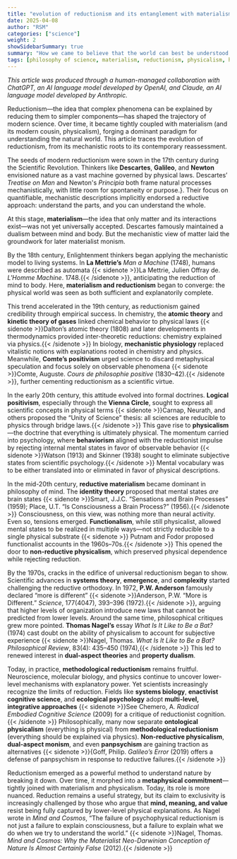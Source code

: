 ```yaml
---
title: "evolution of reductionism and its entanglement with materialism"
date: 2025-04-08
author: "RSM"
categories: ["science"]
weight: 2
showSidebarSummary: true
summary: "How we came to believe that the world can best be understood by examining its smallest parts."
tags: [philosophy of science, materialism, reductionism, physicalism, history of ideas]
---
```


*This article was produced through a human-managed collaboration with ChatGPT, an AI language model developed by OpenAI, and Claude, an AI language model developed by Anthropic.*

Reductionism—the idea that complex phenomena can be explained by reducing them to simpler components—has shaped the trajectory of modern science. Over time, it became tightly coupled with materialism (and its modern cousin, physicalism), forging a dominant paradigm for understanding the natural world. This article traces the evolution of reductionism, from its mechanistic roots to its contemporary reassessment.

The seeds of modern reductionism were sown in the 17th century during the Scientific Revolution. Thinkers like **Descartes**, **Galileo**, and **Newton** envisioned nature as a vast machine governed by physical laws. Descartes’ *Treatise on Man* and Newton's *Principia* both frame natural processes mechanistically, with little room for spontaneity or purpose.}. Their focus on quantifiable, mechanistic descriptions implicitly endorsed a reductive approach: understand the parts, and you can understand the whole.

At this stage, **materialism**—the idea that only matter and its interactions exist—was not yet universally accepted. Descartes famously maintained a dualism between mind and body. But the mechanistic view of matter laid the groundwork for later materialist monism.

By the 18th century, Enlightenment thinkers began applying the mechanistic model to living systems. In **La Mettrie’s** *Man a Machine* (1748), humans were described as automata {{< sidenote >}}La Mettrie, Julien Offray de. *L'Homme Machine*. 1748.{{< /sidenote >}}, anticipating the reduction of mind to body. Here, **materialism and reductionism** began to converge: the physical world was seen as both sufficient and explanatorily complete.

This trend accelerated in the 19th century, as reductionism gained credibility through empirical success. In chemistry, the **atomic theory** and **kinetic theory of gases** linked chemical behavior to physical laws {{< sidenote >}}Dalton’s atomic theory (1808) and later developments in thermodynamics provided inter-theoretic reductions: chemistry explained via physics.{{< /sidenote >}} In biology, **mechanistic physiology** replaced vitalistic notions with explanations rooted in chemistry and physics. Meanwhile, **Comte’s positivism** urged science to discard metaphysical speculation and focus solely on observable phenomena {{< sidenote >}}Comte, Auguste. *Cours de philosophie positive* (1830–42).{{< /sidenote >}}, further cementing reductionism as a scientific virtue.

In the early 20th century, this attitude evolved into formal doctrines. **Logical positivism**, especially through the **Vienna Circle**, sought to express all scientific concepts in physical terms {{< sidenote >}}Carnap, Neurath, and others proposed the “Unity of Science” thesis: all sciences are reducible to physics through bridge laws.{{< /sidenote >}} This gave rise to **physicalism**—the doctrine that everything is ultimately physical. The momentum carried into psychology, where **behaviorism** aligned with the reductionist impulse by rejecting internal mental states in favor of observable behavior {{< sidenote >}}Watson (1913) and Skinner (1938) sought to eliminate subjective states from scientific psychology.{{< /sidenote >}} Mental vocabulary was to be either translated into or eliminated in favor of physical descriptions.

In the mid-20th century, **reductive materialism** became dominant in philosophy of mind. The **identity theory** proposed that mental states *are* brain states {{< sidenote >}}Smart, J.J.C. “Sensations and Brain Processes” (1959); Place, U.T. “Is Consciousness a Brain Process?” (1956).{{< /sidenote >}} Consciousness, on this view, was nothing more than neural activity. Even so, tensions emerged. **Functionalism**, while still physicalist, allowed mental states to be realized in multiple ways—not strictly reducible to a single physical substrate {{< sidenote >}} Putnam and Fodor proposed functionalist accounts in the 1960s–70s.{{< /sidenote >}} This opened the door to **non-reductive physicalism**, which preserved physical dependence while rejecting reduction.

By the 1970s, cracks in the edifice of universal reductionism began to show. Scientific advances in **systems theory**, **emergence**, and **complexity** started challenging the reductive orthodoxy. In 1972, **P.W. Anderson** famously declared “more is different” {{< sidenote >}}Anderson, P.W. “More is Different.” *Science*, 177(4047), 393–396 (1972).{{< /sidenote >}}, arguing that higher levels of organization introduce new laws that cannot be predicted from lower levels. Around the same time, philosophical critiques grew more pointed. **Thomas Nagel’s** essay *What Is It Like to Be a Bat?* (1974) cast doubt on the ability of physicalism to account for subjective experience {{< sidenote >}}Nagel, Thomas. *What Is It Like to Be a Bat?* *Philosophical Review*, 83(4): 435–450 (1974),{{< /sidenote >}} This led to renewed interest in **dual-aspect theories** and **property dualism**.

Today, in practice, **methodological reductionism** remains fruitful. Neuroscience, molecular biology, and physics continue to uncover lower-level mechanisms with explanatory power. Yet scientists increasingly recognize the limits of reduction. Fields like **systems biology**, **enactivist cognitive science**, and **ecological psychology** adopt **multi-level, integrative approaches** {{< sidenote >}}See Chemero, A. *Radical Embodied Cognitive Science* (2009) for a critique of reductionist cognition.{{< /sidenote >}} Philosophically, many now separate **ontological physicalism** (everything is physical) from **methodological reductionism** (everything should be explained via physics). **Non-reductive physicalism**, **dual-aspect monism**, and even **panpsychism** are gaining traction as alternatives {{< sidenote >}}{Goff, Philip. *Galileo’s Error* (2019) offers a defense of panpsychism in response to reductive failures.{{< /sidenote >}}

Reductionism emerged as a powerful method to understand nature by breaking it down. Over time, it morphed into a **metaphysical commitment**—tightly joined with materialism and physicalism. Today, its role is more nuanced. Reduction remains a useful strategy, but its claim to exclusivity is increasingly challenged by those who argue that **mind, meaning, and value** resist being fully captured by lower-level physical explanations. As Nagel wrote in *Mind and Cosmos*, “The failure of psychophysical reductionism is not just a failure to explain consciousness, but a failure to explain what we do when we try to understand the world.” {{< sidenote >}}Nagel, Thomas. *Mind and Cosmos: Why the Materialist Neo-Darwinian Conception of Nature Is Almost Certainly False* (2012).{{< /sidenote >}}
